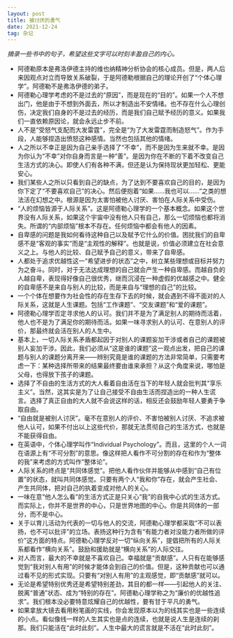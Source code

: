 ```yaml
---
layout: post
title: 被讨厌的勇气
date: 2021-12-24
tag: 杂记
---
```


*摘录一些书中的句子，希望这些文字可以时刻丰盈自己的内心。*

- 阿德勒原本是弗洛伊德主持的维也纳精神分析协会的核心成员。但是，两人后来因观点对立而导致关系破裂，于是阿德勒根据自己的理论开创了“个体心理学”。阿德勒不是弗洛伊德的弟子。
- 阿德勒心理学考虑的不是过去的“原因”，而是现在的“目的”。如果一个人不想出门，他是由于不想到外面去，所以才制造出不安情绪。也不存在什么心理创伤，决定我们自身的不是过去的经历，而是我们自己赋予经历的意义。如果我们一直依赖原因论，就会永远止步不前。
- 人不是“受怒气支配而大发雷霆”，完全是“为了大发雷霆而制造怒气”。作为手段，人能够捏造出愤怒这种感情。当然也包括其他的情绪。
- 人之所以不幸正是因为自己亲手选择了“不幸”，而不是因为生来就不幸。是因为你认为“不幸”对你自身而言是一种“善”。是因为你在不断的下着不改变自己生活方式的决心。即使人们有各种不满，但还是认为保持现状更加轻松、更能安心。
- 我们某些人之所以只看到自己的缺点，为了达到不要喜欢自己的目的，是因为你下定了“不要喜欢自己”的决心。然后便抱着“如果……我也可以……”之类的想法活在幻想之中。根源是因为太害怕被他人讨厌、害怕在人际关系中受伤。
- “人的烦恼皆源于人际关系”。这是阿德勒心理学的一个基本概念。如果这个世界没有人际关系，如果这个宇宙中没有他人只有自己，那么一切烦恼也都将消失。所谓的“内部烦恼”根本不存在。任何烦恼中都会有他人的因素。
- 自卑感的问题是我如何看待这种自己以及赋予它什么的价值。困扰我们的自卑感不是“客观的事实”而是“主观性的解释”。也就是说，价值必须建立在社会意义之上。与他人的比较、自己赋予自己的意义，带来了自卑感。
- 人都处于追求优越性这一“希望进步的状态”之中，树立某些理想或目标并努力为之奋斗。同时，对于无法达成理想的自己就会产生一种自卑感。而越自负的人越自卑，表现得好像自己很优秀，继而沉浸在一种虚假的优越感之中。健全的自卑感不是来自与别人的比较，而是来自与“理想的自己”的比较。
- 一个个体在想要作为社会性的存在生存下去的时候，就会遇到不得不面对的人际关系，这就是人生课题。包括“工作课题”、“交友课题”和“爱的课题”。
- 阿德勒心理学否定寻求他人的认可。我们并不是为了满足别人的期待而活着，他人也不是为了满足你的期待而活。如果一味寻求别人的认可、在意别人的评价，那最终就会活在别人的人生中。
- 基本上，一切人际关系矛盾都起因于对别人的课题妄加干涉或者自己的课题被别人妄加干涉。因此，我们必须从“这是谁的课题”这一观点出发，把自己的课题与别人的课题分离开来——辨别究竟是谁的课题的方法非常简单，只需要考虑一下：某种选择所带来的结果最终要由谁来承担？从这个角度来说，哪怕是父母，也得放下孩子的课题。
- 选择了不自由的生活方式的大人看着自由活在当下的年轻人就会批判其“享乐主义”。当然，这其实是为了让自己接受不自由生活而捏造出的一种人生谎言。选择了真正自由的大人就不会说这样的话，相反还会鼓励年轻人要勇于争取自由。
- “自由就是被别人讨厌”。毫不在意别人的评价、不害怕被别人讨厌、不追求被他人认可，如果不付出以上这些代价，那就无法贯彻自己的生活方式，也就是不能获得自由。
- 在英语中，个体心理学叫作“Individual Psychology”。而且，这里的个人一词在语源上有“不可分割”的意思。像这样把人看作不可分割的存在和作为“整体的我”来考虑的方式叫作“整体论”。
- 人际关系的终点是“共同体感觉”。把他人看作伙伴并能够从中感到“自己有位置”的状态，就叫共同体感觉。只要有两个人“我和你”存在，就会产生社会、产生共同体，把对自己的执着变成对他人的关心。
- 一味在意“他人怎么看”的生活方式正是只关心“我”的自我中心式的生活方式。而实际上，你并不是世界的中心，只是世界地图的中心。你是共同体的一部分，而不是中心。
- 关于以育儿活动为代表的一切与他人的交流，阿德勒心理学都采取“不可以表扬，也不可以批评”的立场。表扬这种行为含有“有能力者对没能力者所做的评价”这方面的特点。阿德勒心理学反对一切“纵向关系”，提倡把所有的人际关系都看作“横向关系”。鼓励和援助就是“横向关系”的人际交往。
- 对人而言，最大的不幸就是不喜欢自己。幸福就是“贡献感”。人只有在能够感觉到“我对别人有用”的时候才能体会到自己的价值。但是，这种贡献也可以通过看不见的形式实现。只要有“对别人有用”的主观感觉，即“贡献感”就可以。
- 无论是希望特别优秀还是希望特别差劲，其目的都一样——引起他人的关注、脱离“普通”状态、成为“特别的存在”。阿德勒心理学称之为“廉价的优越性追求”。我们根本没必要特意炫耀自己的优越性，要有甘于平凡的勇气。
- 如果拿放大镜去看用粉笔画的实线，你会发现原本以为的线其实也是一些连续的小点。看似像线一样的人生其实也是点的连续，也就是说人生是连续的刹那。我们只能活在“此时此刻”。人生中最大的谎言就是不活在“此时此刻”。
